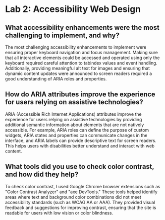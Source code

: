# Lab 2: Accessibility Web Design

## What accessibility enhancements were the most challenging to implement, and why?
The most challenging accessibility enhancements to implement were ensuring proper keyboard navigation and focus management. Making sure that all interactive elements could be accessed and operated using only the keyboard required careful attention to tabindex values and event handling. Additionally, providing meaningful alt text for images and ensuring that dynamic content updates were announced to screen readers required a good understanding of ARIA roles and properties.

## How do ARIA attributes improve the experience for users relying on assistive technologies?
ARIA (Accessible Rich Internet Applications) attributes improve the experience for users relying on assistive technologies by providing additional semantic information about elements that are not natively accessible. For example, ARIA roles can define the purpose of custom widgets, ARIA states and properties can communicate changes in the interface, and ARIA labels can provide descriptive text for screen readers. This helps users with disabilities better understand and interact with web content.

## What tools did you use to check color contrast, and how did they help?
To check color contrast, I used Google Chrome browser extensions such as "Color Contrast Analyzer" and "axe DevTools." These tools helped identify areas where text and background color combinations did not meet accessibility standards (such as WCAG AA or AAA). They provided visual feedback and suggestions for improving contrast, ensuring that the site is readable for users with low vision or color blindness.
